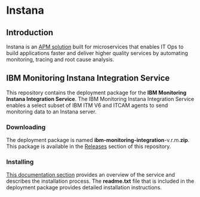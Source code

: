 # Instana

## Introduction

Instana is an [APM solution](https://www.instana.com/product-overview/) built for microservices that enables IT Ops to build applications faster and deliver higher quality services by automating monitoring, tracing and root cause analysis.

## IBM Monitoring Instana Integration Service

This repository contains the deployment package for the **IBM Monitoring Instana Integration Service**. The IBM Monitoring Instana Integration Service enables a select subset of IBM ITM V6 and ITCAM agents to send monitoring data to an Instana server. 

### Downloading

The deployment package is named **ibm-monitoring-integration**-v.r.m.**zip**. This package is available in the [Releases](https://github.com/instana/ibm-monitoring-integration/releases) section of this repository.


### Installing

[This documentation section](https://www.instana.com/docs/ecosystem/ibm-itmv6) provides an overview of the service and describes the installation process. The **readme.txt** file that is included in the deployment package provides detailed installation instructions.  
